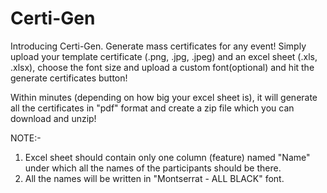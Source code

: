 # Certi-Gen

Introducing Certi-Gen.
Generate mass certificates for any event! Simply upload your template certificate (.png, .jpg, .jpeg) and an excel sheet (.xls, .xlsx), choose the font size and upload a custom font(optional) and hit the generate certificates button!

Within minutes (depending on how big your excel sheet is), it will generate all the certificates in "pdf" format and create a zip file which you can download and unzip!

NOTE:-

1. Excel sheet should contain only one column (feature) named "Name" under which all the names of the participants should be there.
2. All the names will be written in "Montserrat - ALL BLACK" font.

